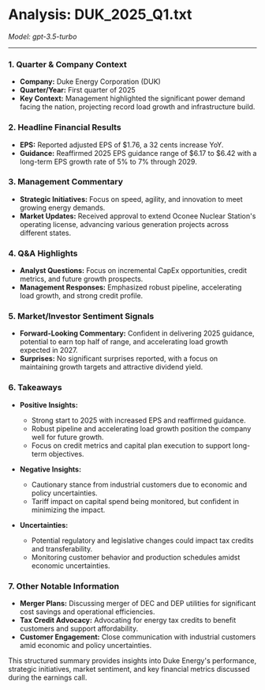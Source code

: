 # Analysis: DUK_2025_Q1.txt

*Model: gpt-3.5-turbo*

---

### 1. Quarter & Company Context
- **Company:** Duke Energy Corporation (DUK)
- **Quarter/Year:** First quarter of 2025
- **Key Context:** Management highlighted the significant power demand facing the nation, projecting record load growth and infrastructure build.

### 2. Headline Financial Results
- **EPS:** Reported adjusted EPS of $1.76, a 32 cents increase YoY.
- **Guidance:** Reaffirmed 2025 EPS guidance range of $6.17 to $6.42 with a long-term EPS growth rate of 5% to 7% through 2029.

### 3. Management Commentary
- **Strategic Initiatives:** Focus on speed, agility, and innovation to meet growing energy demands.
- **Market Updates:** Received approval to extend Oconee Nuclear Station's operating license, advancing various generation projects across different states.

### 4. Q&A Highlights
- **Analyst Questions:** Focus on incremental CapEx opportunities, credit metrics, and future growth prospects.
- **Management Responses:** Emphasized robust pipeline, accelerating load growth, and strong credit profile.

### 5. Market/Investor Sentiment Signals
- **Forward-Looking Commentary:** Confident in delivering 2025 guidance, potential to earn top half of range, and accelerating load growth expected in 2027.
- **Surprises:** No significant surprises reported, with a focus on maintaining growth targets and attractive dividend yield.

### 6. Takeaways
- **Positive Insights:**
  - Strong start to 2025 with increased EPS and reaffirmed guidance.
  - Robust pipeline and accelerating load growth position the company well for future growth.
  - Focus on credit metrics and capital plan execution to support long-term objectives.

- **Negative Insights:**
  - Cautionary stance from industrial customers due to economic and policy uncertainties.
  - Tariff impact on capital spend being monitored, but confident in minimizing the impact.

- **Uncertainties:**
  - Potential regulatory and legislative changes could impact tax credits and transferability.
  - Monitoring customer behavior and production schedules amidst economic uncertainties.

### 7. Other Notable Information
- **Merger Plans:** Discussing merger of DEC and DEP utilities for significant cost savings and operational efficiencies.
- **Tax Credit Advocacy:** Advocating for energy tax credits to benefit customers and support affordability.
- **Customer Engagement:** Close communication with industrial customers amid economic and policy uncertainties.

This structured summary provides insights into Duke Energy's performance, strategic initiatives, market sentiment, and key financial metrics discussed during the earnings call.
